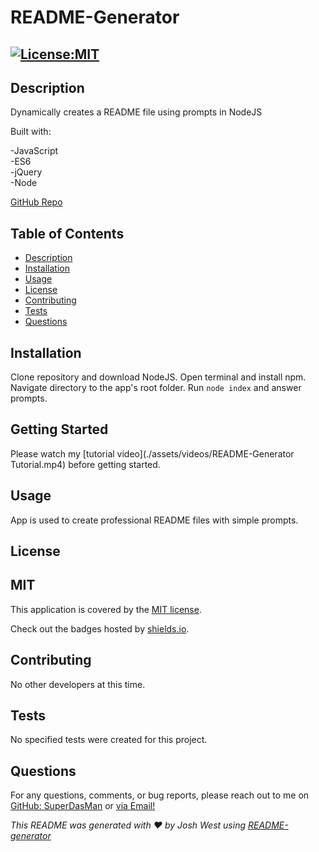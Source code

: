 # README-Generator

## [![License:MIT](https://img.shields.io/badge/License-MIT-aqua)](https://opensource.org/licenses/MIT)
  

## Description

Dynamically creates a README file using prompts in NodeJS

Built with:

-JavaScript<br />-ES6<br />-jQuery<br />-Node
  
[GitHub Repo](https://github.com/SuperDasMan/README-Generator)

## Table of Contents

  - [Description](#description)
  - [Installation](#installation)
  - [Usage](#usage)
  - [License](#license)
  - [Contributing](#contributing)
  - [Tests](#tests)
  - [Questions](#questions)
  

## Installation

Clone repository and download NodeJS. Open terminal and install npm. Navigate directory to the app's root folder. Run `node index` and answer prompts.

## Getting Started

Please watch my [tutorial video](./assets/videos/README-Generator Tutorial.mp4) before getting started.

## Usage

App is used to create professional README files with simple prompts.


## License

## MIT

This application is covered by the [MIT license](https://opensource.org/licenses/MIT).
  
Check out the badges hosted by [shields.io](https://shields.io/).


## Contributing

No other developers at this time.
  
  
## Tests

No specified tests were created for this project.


## Questions

For any questions, comments, or bug reports, please reach out to me on [GitHub: SuperDasMan](https://github.com/SuperDasMan) or [via Email!](mailto:joshwest.biz@gmail.com)
  
_This README was generated with ❤️ by Josh West using [README-generator](https://github.com/SuperDasMan/README-Generator)_
